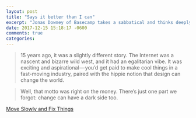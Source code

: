 ```yaml
---
layout: post
title: "Says it better than I can"
excerpt: "Jonas Downey of Basecamp takes a sabbatical and thinks deeply on what the web has become"
date: 2017-12-15 15:18:17 -0600
comments: true
categories: 
---
```


> 15 years ago, it was a slightly different story. The Internet was a nascent and bizarre wild west, and it had an egalitarian vibe. It was exciting and aspirational — you’d get paid to make cool things in a fast-moving industry, paired with the hippie notion that design can change the world.

> Well, that motto was right on the money. There’s just one part we forgot: change can have a dark side too.

[Move Slowly and Fix Things](https://m.signalvnoise.com/move-slowly-and-fix-things-e5a560fd928b)